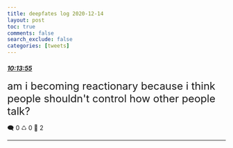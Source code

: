 ```yaml
---
title: deepfates log 2020-12-14
layout: post
toc: true
comments: false
search_exclude: false
categories: [tweets]
---
```



#### <a href = "https://twitter.com/deepfates/status/1338532684394422279">*10:13:55*</a>

<font size="5">am i becoming reactionary because i think people shouldn't control how other people talk?</font>



🗨️ 0 ♺ 0 🤍  2   

---
    
            

